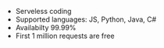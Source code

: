 - Serveless coding
- Supported languages: JS, Python, Java, C#
- Availabilty 99.99%
- First 1 million requests are free
